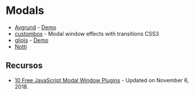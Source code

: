 # Modals

- [Avgrund](https://github.com/hakimel/Avgrund) - [Demo](https://lab.hakim.se/avgrund/)
- [custombox](https://github.com/dixso/custombox/) - Modal window effects with transitions CSS3
- [gliojs](https://github.com/luisvinicius167/gliojs) - [Demo](http://luisvinicius167.github.io/gliojs/)
- [Notti](https://github.com/luisvinicius167/notti)

## Recursos

- [10 Free JavaScript Modal Window Plugins](https://www.hongkiat.com/blog/best-free-javascript-modal-window-plugins/) - Updated on November 6, 2018.

